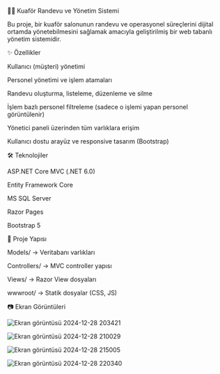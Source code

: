 💇‍♀️ Kuaför Randevu ve Yönetim Sistemi

Bu proje, bir kuaför salonunun randevu ve operasyonel süreçlerini dijital ortamda yönetebilmesini sağlamak amacıyla geliştirilmiş bir web tabanlı yönetim sistemidir.

✨ Özellikler

Kullanıcı (müşteri) yönetimi

Personel yönetimi ve işlem atamaları

Randevu oluşturma, listeleme, düzenleme ve silme

İşlem bazlı personel filtreleme (sadece o işlemi yapan personel görüntülenir)

Yönetici paneli üzerinden tüm varlıklara erişim

Kullanıcı dostu arayüz ve responsive tasarım (Bootstrap)


🛠️ Teknolojiler

ASP.NET Core MVC (.NET 6.0)

Entity Framework Core

MS SQL Server

Razor Pages

Bootstrap 5


📁 Proje Yapısı

Models/ → Veritabanı varlıkları

Controllers/ → MVC controller yapısı

Views/ → Razor View dosyaları

wwwroot/ → Statik dosyalar (CSS, JS)


📷 Ekran Görüntüleri

![Ekran görüntüsü 2024-12-28 203421](https://github.com/user-attachments/assets/e6b8ac1a-6f4f-422a-957e-75216309a554)

![Ekran görüntüsü 2024-12-28 210029](https://github.com/user-attachments/assets/8f22ec7a-e848-46ea-b16f-33de495da0c9)

![Ekran görüntüsü 2024-12-28 215005](https://github.com/user-attachments/assets/35e866bc-51fe-41e5-875a-0c894277ddb2)

![Ekran görüntüsü 2024-12-28 220340](https://github.com/user-attachments/assets/5f80872a-516d-4a45-b7ff-6b1b7b2e9f47)


